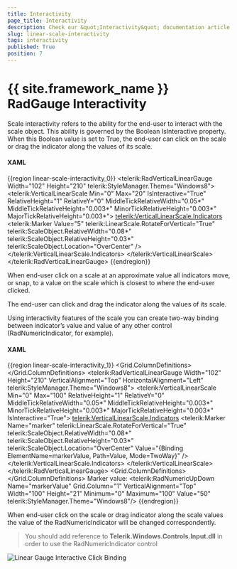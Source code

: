 ```yaml
---
title: Interactivity
page_title: Interactivity
description: Check our &quot;Interactivity&quot; documentation article for the RadGauge {{ site.framework_name }} control.
slug: linear-scale-interactivity
tags: interactivity
published: True
position: 7
---
```


# {{ site.framework_name }} RadGauge Interactivity

Scale interactivity refers to the ability for the end-user to interact with the scale object. This ability is governed by the Boolean IsInteractive property. When this Boolean value is set to True, the end-user can click on the scale or drag the indicator along the values of its scale.

#### __XAML__
{{region linear-scale-interactivity_0}}
	<telerik:RadVerticalLinearGauge Width="102" Height="210" telerik:StyleManager.Theme="Windows8">
	    <telerik:VerticalLinearScale Min="0" 
	                    Max="20"
	                    IsInteractive="True"
	                    RelativeHeight="1"
	                    RelativeY="0"
	                    MiddleTickRelativeWidth="0.05\*"
	                    MiddleTickRelativeHeight="0.003\*"
	                    MinorTickRelativeHeight="0.003\*"
	                    MajorTickRelativeHeight="0.003\*">
	        <telerik:VerticalLinearScale.Indicators>
	            <telerik:Marker Value="5"
	                    telerik:LinearScale.RotateForVertical="True"
	                    telerik:ScaleObject.RelativeWidth="0.08\*"
	                    telerik:ScaleObject.RelativeHeight="0.03\*" 
	                    telerik:ScaleObject.Location="OverCenter" />
	        </telerik:VerticalLinearScale.Indicators>
	    </telerik:VerticalLinearScale>
	</telerik:RadVerticalLinearGauge>
{{endregion}}

When end-user click on a scale at an approximate value all indicators move, or snap, to a value on the scale which is closest to where the end-user clicked.

The end-user can click and drag the indicator along the values of its scale.

Using interactivity features of the scale you can create two-way binding between indicator’s value and value of any other control (RadNumericIndicator, for example).

#### __XAML__
{{region linear-scale-interactivity_1}}
	<Grid Margin="20">
	    <Grid.ColumnDefinitions>
	        <ColumnDefinition Width="Auto" />
	        <ColumnDefinition Width="Auto" />
	    </Grid.ColumnDefinitions>
	    <telerik:RadVerticalLinearGauge Width="102" Height="210"
	                                    VerticalAlignment="Top"
	                                    HorizontalAlignment="Left"
	                                    telerik:StyleManager.Theme="Windows8">
	        <telerik:VerticalLinearScale Min="0" Max="100"
	                                     RelativeHeight="1"
	                                     RelativeY="0"
	                                     MiddleTickRelativeWidth="0.05\*"
	                                     MiddleTickRelativeHeight="0.003\*"
	                                     MinorTickRelativeHeight="0.003\*"
	                                     MajorTickRelativeHeight="0.003\*"
	                                     IsInteractive="True">
	            <telerik:VerticalLinearScale.Indicators>
	                <telerik:Marker Name="marker" 
	                                telerik:LinearScale.RotateForVertical="True"
	                                telerik:ScaleObject.RelativeWidth="0.08\*"
	                                telerik:ScaleObject.RelativeHeight="0.03\*" 
	                                telerik:ScaleObject.Location="OverCenter"
	                                Value="{Binding ElementName=markerValue, Path=Value, Mode=TwoWay}"  />
	            </telerik:VerticalLinearScale.Indicators>
	        </telerik:VerticalLinearScale>
	    </telerik:RadVerticalLinearGauge>
	    <Grid Grid.Column="1">
	        <Grid.ColumnDefinitions>
	            <ColumnDefinition Width="Auto" />
	            <ColumnDefinition Width="Auto" />
	        </Grid.ColumnDefinitions>
	        <TextBlock>Marker value:</TextBlock>
	        <telerik:RadNumericUpDown Name="markerValue" 
	                                  Grid.Column="1"
	                                  VerticalAlignment="Top"
	                                  Width="100"
	                                  Height="21"
	                                  Minimum="0"
	                                  Maximum="100"
	                                  Value="50"
	                                  telerik:StyleManager.Theme="Windows8"/>
	    </Grid>
	</Grid>
{{endregion}}

When end-user click on the scale or drag indicator along the scale values the value of the RadNumericIndicator will be changed correspondently.

>You should add reference to __Telerik.Windows.Controls.Input.dll__ in order to use the RadNumericIndicator control

![Linear Gauge Interactive Click Binding](images/LinearGaugeInteractiveClickBinding.PNG)
